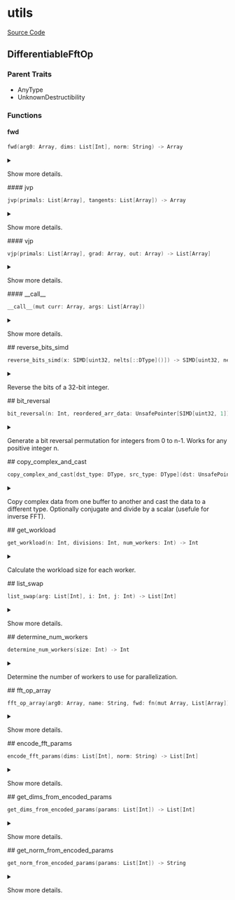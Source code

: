 



# utils
  
[Source Code](https://github.com/endia-ai/Endia/tree/main/endia/functional/fft_ops/utils.mojo)  
  

## DifferentiableFftOp
  
  
  

### Parent Traits
  

- AnyType
- UnknownDestructibility
  

### Functions

#### fwd


```swift
fwd(arg0: Array, dims: List[Int], norm: String) -> Array
```  
<details markdown="1" style="border: none; bg-color: none; box-shadow: none;">  
<summary style="border: none; bg-color: none; box-shadow: none;">  
  
Show more details.  
</summary>  
  
#### Args:  

* arg0 `Array`
* dims `List[Int]`
* norm `String`
  
#### Returns:  
  
Type: `Array`  
  
  
</details>
#### jvp


```swift
jvp(primals: List[Array], tangents: List[Array]) -> Array
```  
<details markdown="1" style="border: none; bg-color: none; box-shadow: none;">  
<summary style="border: none; bg-color: none; box-shadow: none;">  
  
Show more details.  
</summary>  
  
#### Args:  

* primals `List[Array]`
* tangents `List[Array]`
  
#### Returns:  
  
Type: `Array`  
  
  
</details>
#### vjp


```swift
vjp(primals: List[Array], grad: Array, out: Array) -> List[Array]
```  
<details markdown="1" style="border: none; bg-color: none; box-shadow: none;">  
<summary style="border: none; bg-color: none; box-shadow: none;">  
  
Show more details.  
</summary>  
  
#### Args:  

* primals `List[Array]`
* grad `Array`
* out `Array`
  
#### Returns:  
  
Type: `List[Array]`  
  
  
</details>
#### __call__


```swift
__call__(mut curr: Array, args: List[Array])
```  
<details markdown="1" style="border: none; bg-color: none; box-shadow: none;">  
<summary style="border: none; bg-color: none; box-shadow: none;">  
  
Show more details.  
</summary>  
  
#### Args:  

* curr `Array`
* args `List[Array]`
  
  
</details>
## reverse_bits_simd


```swift
reverse_bits_simd(x: SIMD[uint32, nelts[::DType]()]) -> SIMD[uint32, nelts[::DType]()]
```  
<details markdown="1" style="border: none; bg-color: none; box-shadow: none;">  
<summary style="border: none; bg-color: none; box-shadow: none;">  
  
Reverse the bits of a 32-bit integer.  
</summary>  
  
#### Args:  

* x `SIMD[uint32, nelts[::DType]()]`
  
#### Returns:  
  
Type: `SIMD[uint32, nelts[::DType]()]`  
  
  
</details>
## bit_reversal


```swift
bit_reversal(n: Int, reordered_arr_data: UnsafePointer[SIMD[uint32, 1]])
```  
<details markdown="1" style="border: none; bg-color: none; box-shadow: none;">  
<summary style="border: none; bg-color: none; box-shadow: none;">  
  
Generate a bit reversal permutation for integers from 0 to n-1. Works for any positive integer n.  
</summary>  
  
#### Args:  

* n `Int`
* reordered_arr_data `UnsafePointer[SIMD[uint32, 1]]`
  
  
</details>
## copy_complex_and_cast


```swift
copy_complex_and_cast[dst_type: DType, src_type: DType](dst: UnsafePointer[SIMD[dst_type, 1]], src: UnsafePointer[SIMD[src_type, 1]], size: Int, conjugate_and_divide: Bool = False, divisor: SIMD[dst_type, 1] = SIMD(1))
```  
<details markdown="1" style="border: none; bg-color: none; box-shadow: none;">  
<summary style="border: none; bg-color: none; box-shadow: none;">  
  
Copy complex data from one buffer to another and cast the data to a different type. Optionally conjugate and divide by a scalar (usefule for inverse FFT).  
</summary>  
  
Parameters:  

* dst_type `DType`
* src_type `DType`
  
#### Args:  

* dst `UnsafePointer[SIMD[dst_type, 1]]`
* src `UnsafePointer[SIMD[src_type, 1]]`
* size `Int`
* conjugate_and_divide `Bool` Default: False
* divisor `SIMD[dst_type, 1]` Default: SIMD(1)
  
  
</details>
## get_workload


```swift
get_workload(n: Int, divisions: Int, num_workers: Int) -> Int
```  
<details markdown="1" style="border: none; bg-color: none; box-shadow: none;">  
<summary style="border: none; bg-color: none; box-shadow: none;">  
  
Calculate the workload size for each worker.  
</summary>  
  
#### Args:  

* n `Int`
* divisions `Int`
* num_workers `Int`
  
#### Returns:  
  
Type: `Int`  
  
  
</details>
## list_swap


```swift
list_swap(arg: List[Int], i: Int, j: Int) -> List[Int]
```  
<details markdown="1" style="border: none; bg-color: none; box-shadow: none;">  
<summary style="border: none; bg-color: none; box-shadow: none;">  
  
Show more details.  
</summary>  
  
#### Args:  

* arg `List[Int]`
* i `Int`
* j `Int`
  
#### Returns:  
  
Type: `List[Int]`  
  
  
</details>
## determine_num_workers


```swift
determine_num_workers(size: Int) -> Int
```  
<details markdown="1" style="border: none; bg-color: none; box-shadow: none;">  
<summary style="border: none; bg-color: none; box-shadow: none;">  
  
Determine the number of workers to use for parallelization.  
</summary>  
  
#### Args:  

* size `Int`
  
#### Returns:  
  
Type: `Int`  
  
  
</details>
## fft_op_array


```swift
fft_op_array(arg0: Array, name: String, fwd: fn(mut Array, List[Array]) raises -> None, jvp: fn(List[Array], List[Array]) raises -> Array, vjp: fn(List[Array], Array, Array) raises -> List[Array], dims: List[Int], norm: String) -> Array
```  
<details markdown="1" style="border: none; bg-color: none; box-shadow: none;">  
<summary style="border: none; bg-color: none; box-shadow: none;">  
  
Show more details.  
</summary>  
  
#### Args:  

* arg0 `Array`
* name `String`
* fwd `fn(mut Array, List[Array]) raises -> None`
* jvp `fn(List[Array], List[Array]) raises -> Array`
* vjp `fn(List[Array], Array, Array) raises -> List[Array]`
* dims `List[Int]`
* norm `String`
  
#### Returns:  
  
Type: `Array`  
  
  
</details>
## encode_fft_params


```swift
encode_fft_params(dims: List[Int], norm: String) -> List[Int]
```  
<details markdown="1" style="border: none; bg-color: none; box-shadow: none;">  
<summary style="border: none; bg-color: none; box-shadow: none;">  
  
Show more details.  
</summary>  
  
#### Args:  

* dims `List[Int]`
* norm `String`
  
#### Returns:  
  
Type: `List[Int]`  
  
  
</details>
## get_dims_from_encoded_params


```swift
get_dims_from_encoded_params(params: List[Int]) -> List[Int]
```  
<details markdown="1" style="border: none; bg-color: none; box-shadow: none;">  
<summary style="border: none; bg-color: none; box-shadow: none;">  
  
Show more details.  
</summary>  
  
#### Args:  

* params `List[Int]`
  
#### Returns:  
  
Type: `List[Int]`  
  
  
</details>
## get_norm_from_encoded_params


```swift
get_norm_from_encoded_params(params: List[Int]) -> String
```  
<details markdown="1" style="border: none; bg-color: none; box-shadow: none;">  
<summary style="border: none; bg-color: none; box-shadow: none;">  
  
Show more details.  
</summary>  
  
#### Args:  

* params `List[Int]`
  
#### Returns:  
  
Type: `String`  
  
  
</details>